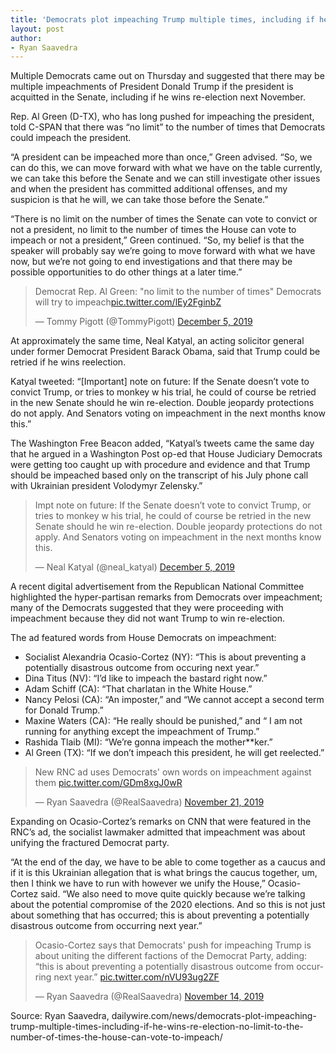 ```yaml
---
title: 'Democrats plot impeaching Trump multiple times, including if he wins re-election: ‘No limit to the number of times the house can vote to impeach’'
layout: post
author:
- Ryan Saavedra
---
```


Multiple Democrats came out on Thursday and suggested that there may be multiple impeachments of President Donald Trump if the president is acquitted in the Senate, including if he wins re-election next November.

Rep. Al Green (D-TX), who has long pushed for impeaching the president, told C-SPAN that there was “no limit” to the number of times that Democrats could impeach the president.

“A president can be impeached more than once,” Green advised. “So, we can do this, we can move forward with what we have on the table currently, we can take this before the Senate and we can still investigate other issues and when the president has committed additional offenses, and my suspicion is that he will, we can take those before the Senate.”

“There is no limit on the number of times the Senate can vote to convict or not a president, no limit to the number of times the House can vote to impeach or not a president,” Green continued. “So, my belief is that the speaker will probably say we’re going to move forward with what we have now, but we’re not going to end investigations and that there may be possible opportunities to do other things at a later time.”

<blockquote class="twitter-tweet"><p lang="en" dir="ltr">Democrat Rep. Al Green: &quot;no limit to the number of times&quot; Democrats will try to impeach<a href="https://t.co/lEy2FginbZ">pic.twitter.com/lEy2FginbZ</a></p>&mdash; Tommy Pigott (@TommyPigott) <a href="https://twitter.com/TommyPigott/status/1202598363033690112?ref_src=twsrc%5Etfw">December 5, 2019</a></blockquote>

At approximately the same time, Neal Katyal, an acting solicitor general under former Democrat President Barack Obama, said that Trump could be retried if he wins reelection.

Katyal tweeted: “\[Important\] note on future: If the Senate doesn’t vote to convict Trump, or tries to monkey w his trial, he could of course be retried in the new Senate should he win re-election. Double jeopardy protections do not apply. And Senators voting on impeachment in the next months know this.”

The Washington Free Beacon added, “Katyal’s tweets came the same day that he argued in a Washington Post op-ed that House Judiciary Democrats were getting too caught up with procedure and evidence and that Trump should be impeached based only on the transcript of his July phone call with Ukrainian president Volodymyr Zelensky.”

<blockquote class="twitter-tweet"><p lang="en" dir="ltr">Impt note on future: If the Senate doesn’t vote to convict Trump, or tries to monkey w his trial, he could of course be retried in the new Senate should he win re-election. Double jeopardy protections do not apply. And Senators voting on impeachment in the next months know this.</p>&mdash; Neal Katyal (@neal_katyal) <a href="https://twitter.com/neal_katyal/status/1202594066942353409?ref_src=twsrc%5Etfw">December 5, 2019</a></blockquote>

A recent digital advertisement from the Republican National Committee highlighted the hyper-partisan remarks from Democrats over impeachment; many of the Democrats suggested that they were proceeding with impeachment because they did not want Trump to win re-election.

The ad featured words from House Democrats on impeachment:

- Socialist Alexandria Ocasio-Cortez (NY): “This is about preventing a potentially disastrous outcome from occuring next year.”
- Dina Titus (NV): “I’d like to impeach the bastard right now.”
- Adam Schiff (CA): “That charlatan in the White House.”
- Nancy Pelosi (CA): “An imposter,” and “We cannot accept a second term for Donald Trump.”
- Maxine Waters (CA): “He really should be punished,” and “ I am not running for anything except the impeachment of Trump.”
- Rashida Tlaib (MI): “We’re gonna impeach the mother\*\*ker.”
- Al Green (TX): “If we don’t impeach this president, he will get reelected.”

<blockquote class="twitter-tweet"><p lang="en" dir="ltr">New RNC ad uses Democrats&#39; own words on impeachment against them <a href="https://t.co/GDm8xgJ0wR">pic.twitter.com/GDm8xgJ0wR</a></p>&mdash; Ryan Saavedra (@RealSaavedra) <a href="https://twitter.com/RealSaavedra/status/1197305095970418688?ref_src=twsrc%5Etfw">November 21, 2019</a></blockquote>

Expanding on Ocasio-Cortez’s remarks on CNN that were featured in the RNC’s ad, the socialist lawmaker admitted that impeachment was about unifying the fractured Democrat party.

“At the end of the day, we have to be able to come together as a caucus and if it is this Ukrainian allegation that is what brings the caucus together, um, then I think we have to run with however we unify the House,” Ocasio-Cortez said. “We also need to move quite quickly because we’re talking about the potential compromise of the 2020 elections. And so this is not just about something that has occurred; this is about preventing a potentially disastrous outcome from occurring next year.”

<blockquote class="twitter-tweet"><p lang="en" dir="ltr">Ocasio-Cortez says that Democrats&#39; push for impeaching Trump is about uniting the different factions of the Democrat Party, adding: “this is about preventing a potentially disastrous outcome from occurring next year.” <a href="https://t.co/nVU93ug2ZF">pic.twitter.com/nVU93ug2ZF</a></p>&mdash; Ryan Saavedra (@RealSaavedra) <a href="https://twitter.com/RealSaavedra/status/1194817581514801153?ref_src=twsrc%5Etfw">November 14, 2019</a></blockquote> <script async src="https://platform.twitter.com/widgets.js" charset="utf-8"></script>

Source: Ryan Saavedra, dailywire.com/news/democrats-plot-impeaching-trump-multiple-times-including-if-he-wins-re-election-no-limit-to-the-number-of-times-the-house-can-vote-to-impeach/
